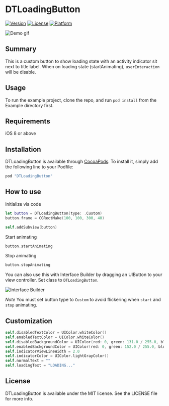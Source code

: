 # DTLoadingButton

[![Version](https://img.shields.io/cocoapods/v/DTLoadingButton.svg?style=flat)](http://cocoapods.org/pods/DTLoadingButton)
[![License](https://img.shields.io/cocoapods/l/DTLoadingButton.svg?style=flat)](http://cocoapods.org/pods/DTLoadingButton)
[![Platform](https://img.shields.io/cocoapods/p/DTLoadingButton.svg?style=flat)](http://cocoapods.org/pods/DTLoadingButton)

![Demo gif](https://github.com/trongcuong1710/DTLoadingButton/blob/master/DTLoadingButton.gif)

## Summary

This is a custom button to show loading state with an activity indicator sit next to title label. When on loading state (startAnimating), `userInteraction` will be disable.

## Usage

To run the example project, clone the repo, and run `pod install` from the Example directory first.

## Requirements

iOS 8 or above

## Installation

DTLoadingButton is available through [CocoaPods](http://cocoapods.org). To install
it, simply add the following line to your Podfile:

```ruby
pod "DTLoadingButton"
```

## How to use

Initialize via code

```swift
let button = DTLoadingButton(type: .Custom)
button.frame = CGRectMake(100, 100, 300, 40)

self.addSubview(button)
```

Start animating

```swift
button.startAnimating
```

Stop animating

```swift
button.stopAnimating
```

You can also use this with Interface Builder by dragging an UIButton to your view controller. Set class to `DTLoadingButton`.

![Interface Builder](https://github.com/trongcuong1710/DTLoadingButton/blob/master/Screen.Shot.2016-03-02.at.12.02.44.png)

*Note* You must set button type to `Custom` to avoid flickering when `start` and `stop` animating.

## Customization

```swift
self.disabledTextColor = UIColor.whiteColor()
self.enabledTextColor = UIColor.whiteColor()
self.disabledBackgroundColor = UIColor(red: 0, green: 131.0 / 255.0, blue: 191.0 / 255.0, alpha: 1.0)
self.enabledBackgroundColor = UIColor(red: 0, green: 152.0 / 255.0, blue: 215.0 / 255.0, alpha: 1.0) 
self.indicatorViewLineWidth = 2.0 
self.indicatorColor = UIColor.lightGrayColor() 
self.normalText = "" 
self.loadingText = "LOADING..."
```

## License

DTLoadingButton is available under the MIT license. See the LICENSE file for more info.
